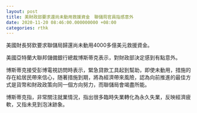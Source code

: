```yaml
---
layout: post
title: 美財政部要求還尚未動用救援資金　聯儲局官員指感意外
date: 2020-11-20 08:46:00.000000000 +08:00
categories: rthk
---
```


美國財長努欽要求聯儲局歸還尚未動用4000多億美元救援資金。

美國亞特蘭大聯邦儲備銀行總裁博斯蒂克表示，對財政部決定感到有點意外。

博斯蒂克接受彭博電視訪問時表示，緊急貸款工具起到幫助，即使未動用，措施的存在給居民帶來信心，随著措施到期，將為經濟帶來風險，認為向前推進的最佳方式是貨幣和財政政策向同一個方向努力，而聯儲局會竭盡所能。

博斯蒂克指，非常關注就業情況，指出很多臨時失業轉化為永久失業，反映經濟疲軟，又指未見到泡沫跡象。
